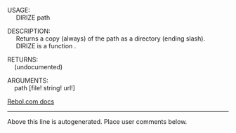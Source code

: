 USAGE:  
&nbsp;&nbsp;&nbsp;&nbsp;&nbsp;DIRIZE&nbsp;path&nbsp;  
  
DESCRIPTION:  
&nbsp;&nbsp;&nbsp;&nbsp;&nbsp;Returns&nbsp;a&nbsp;copy&nbsp;(always)&nbsp;of&nbsp;the&nbsp;path&nbsp;as&nbsp;a&nbsp;directory&nbsp;(ending&nbsp;slash).  
&nbsp;&nbsp;&nbsp;&nbsp;&nbsp;DIRIZE&nbsp;is&nbsp;a&nbsp;function&nbsp;.  
  
RETURNS:  
&nbsp;&nbsp;&nbsp;&nbsp;(undocumented)  
  
ARGUMENTS:  
&nbsp;&nbsp;&nbsp;&nbsp;path&nbsp;[file!&nbsp;string!&nbsp;url!]  

[Rebol.com docs](http://www.rebol.com/r3/docs/functions/dirize.html)
___
Above this line is autogenerated. Place user comments below.